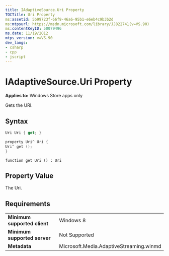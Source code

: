 ```yaml
---
title: IAdaptiveSource.Uri Property
TOCTitle: Uri Property
ms:assetid: 5b99723f-66f9-46a6-95b1-e6eb4c9b3b2d
ms:mtpsurl: https://msdn.microsoft.com/library/JJ822741(v=VS.90)
ms:contentKeyID: 50079496
ms.date: 11/19/2012
mtps_version: v=VS.90
dev_langs:
- csharp
- cpp
- jscript
---
```


# IAdaptiveSource.Uri Property

**Applies to:** Windows Store apps only

Gets the URI.

## Syntax

```csharp
Uri Uri { get; }
```

```cpp
property Uri^ Uri {
Uri^ get ();
}
```

```jscript
function get Uri () : Uri
```

## Property Value

The Uri.

## Requirements

|||
|--- |--- |
|**Minimum supported client**|Windows 8|
|**Minimum supported server**|Not Supported|
|**Metadata**|Microsoft.Media.AdaptiveStreaming.winmd|

